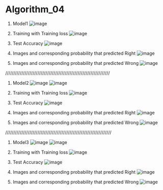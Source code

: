 # Algorithm_04
1. Model1
![image](https://user-images.githubusercontent.com/66208126/83376997-288cc400-a40f-11ea-938d-5b509bc611ea.png)

2. Training with Training loss
![image](https://user-images.githubusercontent.com/66208126/83377024-42c6a200-a40f-11ea-9223-fff12c0cb03f.png)

3. Test Accuracy
![image](https://user-images.githubusercontent.com/66208126/83377045-540fae80-a40f-11ea-8f3a-7532be25c674.png)

4. Images and corresponding probability that predicted Right
![image](https://user-images.githubusercontent.com/66208126/83377066-65f15180-a40f-11ea-8a48-19e7ce891ceb.png)

5. Images and corresponding probability that predicted Wrong
![image](https://user-images.githubusercontent.com/66208126/83377083-743f6d80-a40f-11ea-9f26-4b2574dcb1ff.png)

/////////////////////////////////////////////////////////////////
1. Model2
![image](https://user-images.githubusercontent.com/66208126/83377146-a94bc000-a40f-11ea-9b8c-2eae4a934521.png)
![image](https://user-images.githubusercontent.com/66208126/83377167-bc5e9000-a40f-11ea-8185-6dc85a3e2629.png)

2. Training with Training loss
![image](https://user-images.githubusercontent.com/66208126/83377186-cb454280-a40f-11ea-8126-480a16e8af8b.png)

3. Test Accuracy
![image](https://user-images.githubusercontent.com/66208126/83377210-db5d2200-a40f-11ea-9f34-2fa43b32c507.png)

4. Images and corresponding probability that predicted Right
![image](https://user-images.githubusercontent.com/66208126/83377230-ed3ec500-a40f-11ea-976a-d48953c7e0a6.png)

5. Images and corresponding probability that predicted Wrong
![image](https://user-images.githubusercontent.com/66208126/83377243-f92a8700-a40f-11ea-9405-81a3f270174e.png)

//////////////////////////////////////////////////////////////////
1. Model3
![image](https://user-images.githubusercontent.com/66208126/83377272-0f384780-a410-11ea-8cb8-a13b729de148.png)
![image](https://user-images.githubusercontent.com/66208126/83377284-18c1af80-a410-11ea-83e6-779167c6c3f1.png)

2. Training with Training loss
![image](https://user-images.githubusercontent.com/66208126/83377310-25460800-a410-11ea-872d-88c8c21352ec.png)

3. Test Accuracy
![image](https://user-images.githubusercontent.com/66208126/83377326-355de780-a410-11ea-9304-50a18e7fb459.png)

4. Images and corresponding probability that predicted Right
![image](https://user-images.githubusercontent.com/66208126/83377338-3f7fe600-a410-11ea-9492-59f230817553.png)

5. Images and corresponding probability that predicted Wrong
![image](https://user-images.githubusercontent.com/66208126/83377348-4a3a7b00-a410-11ea-86e8-f62d05f7eb6a.png)
